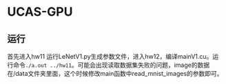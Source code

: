 # UCAS-GPU
## 运行
首先进入hw11 运行LeNetV1.py生成参数文件，进入hw12，编译mainV1.cu。运行命令```./a.out ../hw11```。可能会出现读取数据集失败的问题，image的数据在/data文件夹里面，这个时候修改main函数中read_mnist_images的参数即可。
